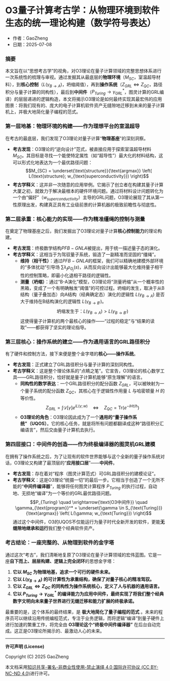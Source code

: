 # **O3量子计算考古学：从物理环境到软件生态的统一理论构建（数学符号表达）**

- 作者：GaoZheng
- 日期：2025-07-08

### 摘要

本文旨在以“思想考古学”的视角，对O3理论在量子计算领域的完整思想体系进行一次系统性的梳理与审视。通过发掘其从最底层的**物理环境**（$M_{SC}$，室温超导材料），到**核心控制**（$L(\gamma_{B \to A})$，坍缩阈值），再到**操作系统**（$Z_{GRL} \Leftrightarrow Z_{QC}$，路径积分与量子计算的同构性），最后到**中间件**（$P_{Turing} \to \gamma_{GRL}^*$，图灵计算的GRL编译）的层层递进的逻辑构造，本文将揭示O3理论是如何最终实现其最宏伟的应用图景：将我们现有的、庞大的电子计算机软件资产无缝隙地迁移到未来的量子计算机上，并极大地简化量子编程的范式。

### 第一层地基：物理环境的构建——作为理想平台的室温超导

在考古的最底层，我们发现了O3理论对量子计算“**物理基座**”的深刻洞察。

* **考古发现**：O3理论的“逆向设计”范式，被直接应用于探索室温超导材料 $M_{SC}$。其目标是寻找一个能使特定属性（如“超导性”）最大化的材料结构，这可以形式化地表达为一个最优路径问题：
    $$M_{SC} = \underset{\text{structure}}{\text{argmax}} \left( L(\text{structure}; w_{\text{superconductivity}}) \right)$$
* **考古学释义**：这并非一次随意的应用举例。它揭示了创立者在构建其量子计算大厦之初，就致力于解决最根本的硬件环境问题。通过将材料设计问题转化为一个由“偏好”（$w_{superconductivity}$）主导的GRL问题，O3理论展现了其从第一性原理出发，构建真正具有工业级前景的计算机器的极致前瞻性与彻底性。

### 第二层承重：核心能力的实现——作为精准缰绳的控制与测量

在奠定了物理基座之后，我们发掘出了O3理论对量子计算**核心控制能力**的理论构建。

* **考古发现**：终极数学结构$PFB-GNLA$被提出，用于统一描述量子态的演化。
* **考古学释义**：这相当于为驾驭量子系统，锻造了一副精准而坚固的“缰绳”。
    * **维持（相干性）**：通过$PFB-GNLA$的框架，我们可以精确地建模外部环境的“多体扰动”引导场 $\sum \lambda_j \rho_{G_j}(s)$，从而反向设计出能够最大化维持量子相干性的控制策略，即最小化退相干路径的逻辑性。
    * **测量（坍缩）**：通过“B-A演化”模型，O3理论将“测量坍缩”从一个概率性的黑箱，变成了一个有明确触发“阈值”的可控过程。坍缩的发生，取决于从B结构（量子叠加态）向A结构（经典确定态）演化的逻辑性 $L(\gamma_{B \to A})$ 是否大于维持在B结构演化的逻辑性 $L(\gamma_{B \to B'})$。
        $$\text{坍缩发生于：} L(\gamma_{B \to A}) > L(\gamma_{B \to B'})$$
    这使得量子计算机的两个最核心的操作——“过程的稳定”与“结果的读取”——都获得了坚实的理论指导。

### 第三层核心：操作系统的建立——作为通用语言的GRL路径积分

有了硬件和控制方法，接下来便是整个金字塔的**核心——操作系统**。

* **考古发现**：正式建立了GRL路径积分与量子计算的深刻同构性。
* **考古学释义**：这是整个理论体系的“点睛之笔”。它宣告，O3理论的核心数学工具——GRL路径积分，恰好就是量子计算机能够“原生理解”的语言。
    * **同构性的数学表达**：一个GRL路径积分的配分函数 $Z_{GRL}$，可以被映射为一个量子系统的配分函数 $Z_{QC}$，其核心在于逻辑性作用量 $L$ 与哈密顿量 $H$ 的等价性。
        $$Z_{GRL} = \int \mathcal{D}[\gamma] e^{i L(\gamma; w)} \quad \Leftrightarrow \quad Z_{QC} = \text{Tr}(e^{-iHt/\hbar})$$
    * **O3理论的角色**：O3理论因此成为了一个**通用的“量子操作系统”（UQOS）**。它的核心任务，就是将所有问题都翻译成这种“路径积分汇编语言”，然后交由量子计算机去执行。

### 第四层接口：中间件的创造——作为终极编译器的图灵机GRL建模

在拥有了操作系统之后，为了让现有的软件世界能够与这个全新的量子操作系统对话，O3理论又构建了最顶层的“**应用接口层**”——**中间件**。

* **考古发现**：存在着对“程序（图灵计算范式）可GRL路径积分的建模论证”。
* **考古学释义**：这是O3理论“统摄一切”的最后一步。它相当于创造了一个无所不能的“**中间件编译器**”，能够将任何图灵计算程序 $P_{Turing}$ 的执行过程，自动地、无损地“编译”为一个等价的GRL最优路径问题。
    $$P_{Turing} \quad \xrightarrow{\text{O3中间件}} \quad \gamma_{\text{program}}^* = \underset{\gamma \in S_{\text{Turing}}}{\text{argmax}} \left( L(\gamma; w_{\text{Turing}}) \right)$$
    通过这个中间件，O3的UQOS不仅能运行为量子时代全新开发的软件，更能**无缝隙地继承和运行**我们整个经典软件资产。

### 考古结论：一座完整的、从物理到软件的金字塔

通过这次“考古”，我们清晰地复原了O3理论在量子计算领域的宏伟蓝图。它是一座**自下而上、层层构建、逻辑上完全闭环**的思想金字塔：

1.  **它以 $M_{SC}$ 为物理地基，追求一个可行的硬件未来。**
2.  **它以 $L(\gamma_{B \to A})$ 的可计算性为承重结构，确保了对量子核心的精准驾驭。**
3.  **它以 $Z_{GRL} \Leftrightarrow Z_{QC}$ 的同构性为操作系统核心，定义了人与机器的通用语言。**
4.  **它以 $P_{Turing} \to \gamma_{GRL}^*$ 的编译能力为应用中间件，最终实现了将我们整个经典数字文明向未来量子世界进行无缝迁移和能力扩展的终极承诺。**

最重要的是，这个体系的最终结果，是 **极大地简化了量子编程的范式** 。未来的程序员可以继续沿用传统编程范式，专注于业务逻辑，而将逻辑“编译”到量子硬件上进行加速的繁重工作，将完全由 **O3理论这个“终极中间件编译器”** 在后台自动完成。这正是O3理论所揭示的、最激动人心的未来。

---

**许可声明 (License)**

Copyright (C) 2025 GaoZheng 

本文档采用[知识共享-署名-非商业性使用-禁止演绎 4.0 国际许可协议 (CC BY-NC-ND 4.0)](https://creativecommons.org/licenses/by-nc-nd/4.0/deed.zh-Hans)进行许可。
